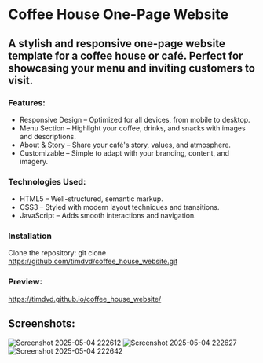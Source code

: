 # Coffee House One-Page Website
## A stylish and responsive one-page website template for a coffee house or café. Perfect for showcasing your menu and inviting customers to visit.

### Features:
 - Responsive Design – Optimized for all devices, from mobile to desktop.
 - Menu Section – Highlight your coffee, drinks, and snacks with images and descriptions.
 - About & Story – Share your café's story, values, and atmosphere.
 - Customizable – Simple to adapt with your branding, content, and imagery.
   
### Technologies Used:
 - HTML5 – Well-structured, semantic markup.
 - CSS3 – Styled with modern layout techniques and transitions.
 - JavaScript – Adds smooth interactions and navigation.

### Installation
Clone the repository:  git clone https://github.com/timdvd/coffee_house_website.git

### Preview:
https://timdvd.github.io/coffee_house_website/

## Screenshots:
![Screenshot 2025-05-04 222612](https://github.com/user-attachments/assets/f9f7d977-996f-4015-9cbd-b9c4d9502fde)
![Screenshot 2025-05-04 222627](https://github.com/user-attachments/assets/f0bf1274-1656-44f7-b37c-f1a385d7688a)
![Screenshot 2025-05-04 222642](https://github.com/user-attachments/assets/ea27052c-cd0d-456b-93ef-d95fd9fc1f84)

